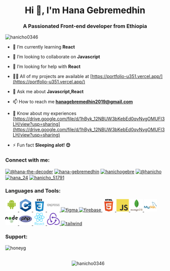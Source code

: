 <h1 align="center">Hi 👋, I'm Hana Gebremedhin</h1>
<h3 align="center">A Passionated Front-end developer from Ethiopia</h3>

<p align="left"> <img src="https://komarev.com/ghpvc/?username=hanicho0346&label=Profile%20views&color=0e75b6&style=flat" alt="hanicho0346" /> </p>

- 🌱 I’m currently learning **React**

- 👯 I’m looking to collaborate on **Javascript**

- 🤝 I’m looking for help with **React**

- 👨‍💻 All of my projects are available at [https://portfolio-u351.vercel.app/](https://portfolio-u351.vercel.app/)

- 💬 Ask me about **Javascript,React**

- 📫 How to reach me **hanagebremedhin2019@gmail.com**

- 📄 Know about my experiences [https://drive.google.com/file/d/1hByk_12NBUW3bKebEd0qvNvgOMUFI3LH/view?usp=sharing](https://drive.google.com/file/d/1hByk_12NBUW3bKebEd0qvNvgOMUFI3LH/view?usp=sharing)

- ⚡ Fun fact **Sleeping alot! 😊**

<h3 align="left">Connect with me:</h3>
<p align="left">
<a href="https://codepen.io/@hana-the-decoder" target="blank"><img align="center" src="https://raw.githubusercontent.com/rahuldkjain/github-profile-readme-generator/master/src/images/icons/Social/codepen.svg" alt="@hana-the-decoder" height="30" width="40" /></a>
<a href="https://linkedin.com/in/hana-gebremedhin" target="blank"><img align="center" src="https://raw.githubusercontent.com/rahuldkjain/github-profile-readme-generator/master/src/images/icons/Social/linked-in-alt.svg" alt="hana-gebremedhin" height="30" width="40" /></a>
<a href="https://instagram.com/hanichogebre" target="blank"><img align="center" src="https://raw.githubusercontent.com/rahuldkjain/github-profile-readme-generator/master/src/images/icons/Social/instagram.svg" alt="hanichogebre" height="30" width="40" /></a>
<a href="https://medium.com/@hanicho" target="blank"><img align="center" src="https://raw.githubusercontent.com/rahuldkjain/github-profile-readme-generator/master/src/images/icons/Social/medium.svg" alt="@hanicho" height="30" width="40" /></a>
<a href="https://www.leetcode.com/hana_24" target="blank"><img align="center" src="https://raw.githubusercontent.com/rahuldkjain/github-profile-readme-generator/master/src/images/icons/Social/leet-code.svg" alt="hana_24" height="30" width="40" /></a>
<a href="https://discord.gg/hanicho_51791" target="blank"><img align="center" src="https://raw.githubusercontent.com/rahuldkjain/github-profile-readme-generator/master/src/images/icons/Social/discord.svg" alt="hanicho_51791" height="30" width="40" /></a>
</p>

<h3 align="left">Languages and Tools:</h3>
<p align="left"> <a href="https://developer.android.com" target="_blank" rel="noreferrer"> <img src="https://raw.githubusercontent.com/devicons/devicon/master/icons/android/android-original-wordmark.svg" alt="android" width="40" height="40"/> </a> <a href="https://www.w3schools.com/cpp/" target="_blank" rel="noreferrer"> <img src="https://raw.githubusercontent.com/devicons/devicon/master/icons/cplusplus/cplusplus-original.svg" alt="cplusplus" width="40" height="40"/> </a> <a href="https://www.w3schools.com/css/" target="_blank" rel="noreferrer"> <img src="https://raw.githubusercontent.com/devicons/devicon/master/icons/css3/css3-original-wordmark.svg" alt="css3" width="40" height="40"/> </a> <a href="https://expressjs.com" target="_blank" rel="noreferrer"> <img src="https://raw.githubusercontent.com/devicons/devicon/master/icons/express/express-original-wordmark.svg" alt="express" width="40" height="40"/> </a> <a href="https://www.figma.com/" target="_blank" rel="noreferrer"> <img src="https://www.vectorlogo.zone/logos/figma/figma-icon.svg" alt="figma" width="40" height="40"/> </a> <a href="https://firebase.google.com/" target="_blank" rel="noreferrer"> <img src="https://www.vectorlogo.zone/logos/firebase/firebase-icon.svg" alt="firebase" width="40" height="40"/> </a> <a href="https://www.w3.org/html/" target="_blank" rel="noreferrer"> <img src="https://raw.githubusercontent.com/devicons/devicon/master/icons/html5/html5-original-wordmark.svg" alt="html5" width="40" height="40"/> </a> <a href="https://developer.mozilla.org/en-US/docs/Web/JavaScript" target="_blank" rel="noreferrer"> <img src="https://raw.githubusercontent.com/devicons/devicon/master/icons/javascript/javascript-original.svg" alt="javascript" width="40" height="40"/> </a> <a href="https://www.mongodb.com/" target="_blank" rel="noreferrer"> <img src="https://raw.githubusercontent.com/devicons/devicon/master/icons/mongodb/mongodb-original-wordmark.svg" alt="mongodb" width="40" height="40"/> </a> <a href="https://www.mysql.com/" target="_blank" rel="noreferrer"> <img src="https://raw.githubusercontent.com/devicons/devicon/master/icons/mysql/mysql-original-wordmark.svg" alt="mysql" width="40" height="40"/> </a> <a href="https://nodejs.org" target="_blank" rel="noreferrer"> <img src="https://raw.githubusercontent.com/devicons/devicon/master/icons/nodejs/nodejs-original-wordmark.svg" alt="nodejs" width="40" height="40"/> </a> <a href="https://www.php.net" target="_blank" rel="noreferrer"> <img src="https://raw.githubusercontent.com/devicons/devicon/master/icons/php/php-original.svg" alt="php" width="40" height="40"/> </a> <a href="https://reactjs.org/" target="_blank" rel="noreferrer"> <img src="https://raw.githubusercontent.com/devicons/devicon/master/icons/react/react-original-wordmark.svg" alt="react" width="40" height="40"/> </a> <a href="https://redux.js.org" target="_blank" rel="noreferrer"> <img src="https://raw.githubusercontent.com/devicons/devicon/master/icons/redux/redux-original.svg" alt="redux" width="40" height="40"/> </a> <a href="https://tailwindcss.com/" target="_blank" rel="noreferrer"> <img src="https://www.vectorlogo.zone/logos/tailwindcss/tailwindcss-icon.svg" alt="tailwind" width="40" height="40"/> </a>  </p>

<h3 align="left">Support:</h3>
<p><a href="https://www.buymeacoffee.com/honeyg"> <img align="left" src="https://cdn.buymeacoffee.com/buttons/v2/default-yellow.png" height="50" width="210" alt="honeyg" /></a></p><br><br>

<p><img align="center" src="https://github-readme-stats.vercel.app/api/top-langs?username=hanicho0346&show_icons=true&locale=en&layout=compact" alt="hanicho0346" /></p>
